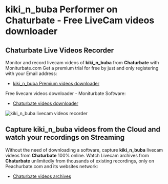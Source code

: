 # kiki_n_buba Performer on Chaturbate - Free LiveCam videos downloader

## Chaturbate Live Videos Recorder

Monitor and record livecam videos of **kiki_n_buba** from **Chaturbate** with Moniturbate.com
Get a premium trial for free by just and only registering with your Email address:
* [kiki_n_buba Premium videos downloader](https://moniturbate.com/request-demo-licence-key.html)

Free livecam videos downloader - Moniturbate Software:
* [Chaturbate videos downloader](https://moniturbate.com/moniturbate-download-software.html)

![kiki_n_buba livecam videos recorder](https://peachurnet.com/templates/moniturbate-software.png)


## Capture kiki_n_buba videos from the Cloud and watch your recordings on Streaming

Without the need of downloading a software, capture **kiki_n_buba** livecam videos from **Chaturbate** 100% online.
Watch Livecam archives from **Chaturbate** unlimitedly from thousands of existing recordings, only on Peachurbate.com and its websites network:
* [Chaturbate videos archives](https://peachurnet.com/)
